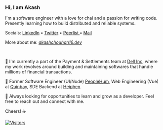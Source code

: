 <!--
 Hello, wassupp!
-->

### Hi, I am Akash
I'm a software engineer with a love for chai and a passion for writing code. Presently learning how to build distributed and reliable systems.



Socials: <a href="https://www.linkedin.com/in/akashchouhan16" target="_blank">LinkedIn</a> • <a href="https://twitter.com/akashchouhan16_" target="_blank">Twitter</a> • <a href="https://peerlist.io/akashchouhan16" target="_blank"> Peerlist </a> • <a href="mailto: akash.c1500@gmail.com"> Mail </a>
</br>

More about me: *[akashchouhan16.dev](https://bento.me/akashchouhan "Visit")*
<!-- • <a href="https://www.polywork.com/akash_chouhan" target="_blank"> Polywork </a>  -->

<!-- • <a href="https://hashnode.com/@akashchouhan16" target="_blank">Hashnode</a>  -->

</br>

🍃 I'm currently a part of the Payment & Settlements team at [Dell Inc](https://www.dell.com "Dell.com"), where my work revolves around building and maintaining softwares that handle millions of financial transactions.

💼 Former Software Engineer (UI/Node) [PeopleHum](https://www.peoplehum.com/ "peopleHum"), Web Engineering (Vue) at [Quinbay](https://www.quinbay.com/ "Quinbay"), SDE Backend at [Heiphen](https://heiphen.com/ "Heiphen").
 
🔭 Always looking for opportunities to learn and grow as a developer. Feel free to reach out and connect with me.

Cheers! ☕

[![Visitors](https://api.visitorbadge.io/api/visitors?path=https%3A%2F%2Fgithub.com%2Fakashchouhan16&countColor=%23d9e3f0)](https://visitorbadge.io/status?path=https%3A%2F%2Fgithub.com%2Fakashchouhan16)
